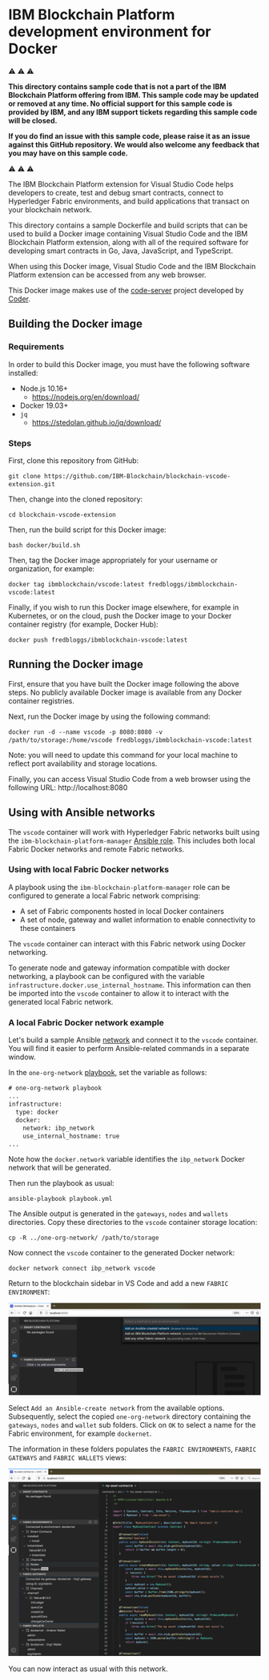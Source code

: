 # IBM Blockchain Platform development environment for Docker

:warning: :warning: :warning:

**This directory contains sample code that is not a part of the IBM Blockchain Platform offering from IBM. This sample code may be updated or removed at any time. No official support for this sample code is provided by IBM, and any IBM support tickets regarding this sample code will be closed.**

**If you do find an issue with this sample code, please raise it as an issue against this GitHub repository. We would also welcome any feedback that you may have on this sample code.**

:warning: :warning: :warning:

The IBM Blockchain Platform extension for Visual Studio Code helps developers to create, test and debug smart contracts, connect to Hyperledger Fabric environments, and build applications that transact on your blockchain network.

This directory contains a sample Dockerfile and build scripts that can be used to build a Docker image containing Visual Studio Code and the IBM Blockchain Platform extension, along with all of the required software for developing smart contracts in Go, Java, JavaScript, and TypeScript.

When using this Docker image, Visual Studio Code and the IBM Blockchain Platform extension can be accessed from any web browser.

This Docker image makes use of the [code-server](https://github.com/cdr/code-server) project developed by [Coder](https://coder.com/).

## Building the Docker image

### Requirements

In order to build this Docker image, you must have the following software installed:

- Node.js 10.16+
  - https://nodejs.org/en/download/
- Docker 19.03+
- `jq`
  - https://stedolan.github.io/jq/download/

### Steps

First, clone this repository from GitHub:

    git clone https://github.com/IBM-Blockchain/blockchain-vscode-extension.git

Then, change into the cloned repository:

    cd blockchain-vscode-extension

Then, run the build script for this Docker image:

    bash docker/build.sh

Then, tag the Docker image appropriately for your username or organization, for example:

    docker tag ibmblockchain/vscode:latest fredbloggs/ibmblockchain-vscode:latest

Finally, if you wish to run this Docker image elsewhere, for example in Kubernetes, or on the cloud, push the Docker image to your Docker container registry (for example, Docker Hub):

    docker push fredbloggs/ibmblockchain-vscode:latest

## Running the Docker image

First, ensure that you have built the Docker image following the above steps. No publicly available Docker image is available from any Docker container registries.

Next, run the Docker image by using the following command:

    docker run -d --name vscode -p 8080:8080 -v /path/to/storage:/home/vscode fredbloggs/ibmblockchain-vscode:latest

Note: you will need to update this command for your local machine to reflect port availability and storage locations.

Finally, you can access Visual Studio Code from a web browser using the following URL: http://localhost:8080

## Using with Ansible networks

The `vscode` container will work with Hyperledger Fabric networks built using
the `ibm-blockchain-platform-manager` [Ansible
role](https://github.com/IBM-Blockchain/ansible-role-blockchain-platform-manager).
This includes both local Fabric Docker networks and remote Fabric networks.

### Using with local Fabric Docker networks

A playbook using the `ibm-blockchain-platform-manager` role can be configured to
generate a local Fabric network comprising:

 - A set of Fabric components hosted in local Docker containers
 - A set of node, gateway and wallet information to enable connectivity to these
   containers

The `vscode` container can interact with this Fabric network using Docker
networking.

To generate node and gateway information compatible with docker networking, a
playbook can be configured with the variable
`infrastructure.docker.use_internal_hostname`. This information can then be
imported into the `vscode` container to allow it to interact with the generated
local Fabric network.

### A local Fabric Docker network example

Let's build a sample Ansible
[network](https://github.com/IBM-Blockchain/ansible-examples/tree/master/one-org-network)
and connect it to the `vscode` container. You will find it easier to perform
Ansible-related commands in a separate window.

In the `one-org-network`
[playbook](https://github.com/IBM-Blockchain/ansible-examples/blob/master/one-org-network/playbook.yml), set the variable as follows:

    # one-org-network playbook
    ...
    infrastructure:
      type: docker
      docker:
        network: ibp_network
        use_internal_hostname: true
    ...

Note how the `docker.network` variable identifies the `ibp_network` Docker
network that will be generated.

Then run the playbook as usual:

    ansible-playbook playbook.yml

The Ansible output is generated in the `gateways`, `nodes` and `wallets`
directories. Copy these directories to the `vscode` container storage location:

    cp -R ../one-org-network/ /path/to/storage

Now connect the `vscode` container to the generated Docker network:

    docker network connect ibp_network vscode

Return to the blockchain sidebar in VS Code and add a new `FABRIC ENVIRONMENT`:

![environments](./media/diagram1.png)

Select `Add an Ansible-create network` from the available options. Subsequently,
select the copied `one-org-network` directory containing the `gateways`, `nodes`
and `wallet` sub folders. Click on `OK` to select a name for the Fabric
environment, for example `dockernet`.

The information in these folders populates the `FABRIC ENVIRONMENTS`, `FABRIC
GATEWAYS` and `FABRIC WALLETS` views:

![environments](./media/diagram2.png)

You can now interact as usual with this network.